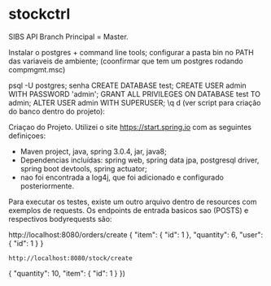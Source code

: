 # stockctrl
SIBS API
Branch Principal = Master.

Instalar o postgres + command line tools;
configurar a pasta bin no PATH das variaveis de ambiente;
(coonfirmar que tem um postgres rodando compmgmt.msc)

psql -U postgres;
senha
CREATE DATABASE test;
CREATE USER admin WITH PASSWORD 'admin';
GRANT ALL PRIVILEGES ON DATABASE test TO admin;
ALTER USER admin WITH SUPERUSER;
\q
d
(ver script para criação do banco dentro do projeto):

Criaçao do Projeto.
Utilizei o site https://start.spring.io com as seguintes definiçoes:
- Maven project, java, spring 3.0.4, jar, java8;
- Dependencias incluídas: spring web, spring data jpa, postgresql driver, spring boot devtools, spring actuator;
- nao foi encontrada a log4j, que foi adicionado e configurado posteriormente.


Para executar os testes, existe um outro arquivo dentro de resources com exemplos de requests.
Os endpoints de entrada basicos sao (POSTS) e respectivos bodyrequests são: 

http://localhost:8080/orders/create
{
  "item": {
    "id": 1
  },
  "quantity": 6,
  "user": {
    "id": 1
  }
}
	
	http://localhost:8080/stock/create
{
  "quantity": 10,
  "item": {
    "id": 1
  }
})
